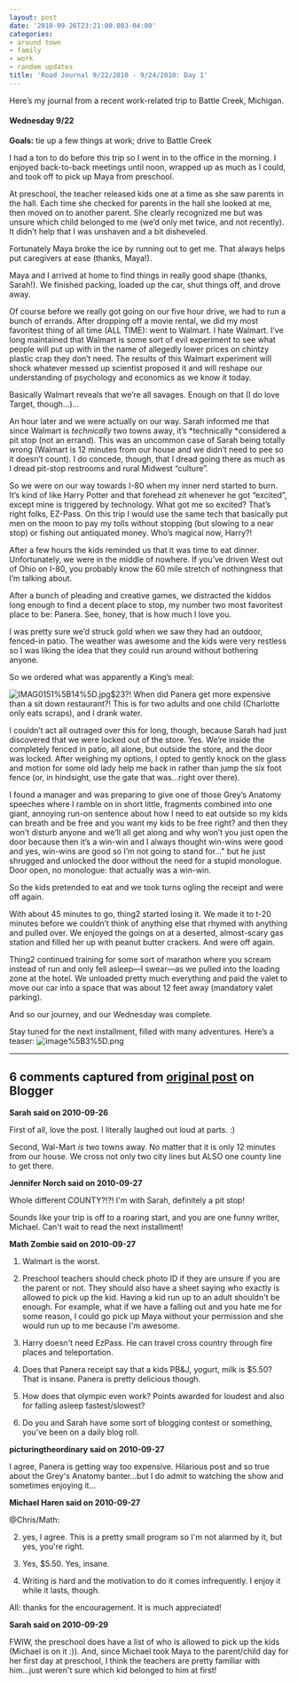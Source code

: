 ```yaml
---
layout: post
date: '2010-09-26T23:21:00.003-04:00'
categories:
- around town
- family
- work
- random updates
title: 'Road Journal 9/22/2010 - 9/24/2010: Day 1'
---
```


Here’s my journal from a recent work-related trip to Battle Creek, Michigan.  

  <h4>Wednesday 9/22</h4>

**Goals:** tie up a few things at work; drive to Battle Creek

I had a ton to do before this trip so I went in to the office in the morning. I enjoyed back-to-back meetings until noon, wrapped up as much as I could, and took off to pick up Maya from preschool. 

At preschool, the teacher released kids one at a time as she saw parents in the hall. Each time she checked for parents in the hall she looked at me, then moved on to another parent. She clearly recognized me but was unsure which child belonged to me (we’d only met twice, and not recently). It didn’t help that I was unshaven and a bit disheveled.

Fortunately Maya broke the ice by running out to get me. That always helps put caregivers at ease (thanks, Maya!).

Maya and I arrived at home to find things in really good shape (thanks, Sarah!). We finished packing, loaded up the car, shut things off, and drove away. 

Of course before we really got going on our five hour drive, we had to run a bunch of errands. After dropping off a movie rental, we did my most favoritest thing of all time (ALL TIME): went to Walmart. I hate Walmart. I’ve long maintained that Walmart is some sort of evil experiment to see what people will put up with in the name of allegedly lower prices on chintzy plastic crap they don’t need. The results of this Walmart experiment will shock whatever messed up scientist proposed it and will reshape our understanding of psychology and economics as we know it today.

Basically Walmart reveals that we’re all savages. Enough on that (I do love Target, though…)…

An hour later and we were actually on our way. Sarah informed me that since Walmart is *technically* two towns away, it’s *technically *considered a pit stop (not an errand). This was an uncommon case of Sarah being totally wrong (Walmart is 12 minutes from our house and we didn’t need to pee so it doesn’t count). I do concede, though, that I dread going there as much as I dread pit-stop restrooms and rural Midwest “culture”.    

So we were on our way towards I-80 when my inner nerd started to burn. It’s kind of like Harry Potter and that forehead zit whenever he got “excited”, except mine is triggered by technology. What got me so excited? That’s right folks, EZ-Pass. On this trip I would use the same tech that basically put men on the moon to pay my tolls without stopping (but slowing to a near stop) or fishing out antiquated money. Who’s magical now, Harry?!

After a few hours the kids reminded us that it was time to eat dinner. Unfortunately, we were in the middle of nowhere. If you’ve driven West out of Ohio on I-80, you probably know the 60 mile stretch of nothingness that I’m talking about.

After a bunch of pleading and creative games, we distracted the kiddos long enough to find a decent place to stop, my number two most favoritest place to be: Panera. See, honey, that is how much I love you.

I was pretty sure we’d struck gold when we saw they had an outdoor, fenced-in patio. The weather was awesome and the kids were very restless so I was liking the idea that they could run around without bothering anyone.

So we ordered what was apparently a King’s meal:

![IMAG0151%5B14%5D.jpg](IMAG0151%5B14%5D.jpg)$23?! When did Panera get more expensive than a sit down restaurant?! This is for two adults and one child (Charlotte only eats scraps), and I drank water. 

I couldn’t act all outraged over this for long, though, because Sarah had just discovered that we were locked out of the store. Yes. We’re inside the completely fenced in patio, all alone, but outside the store, and the door was locked. After weighing my options, I opted to gently knock on the glass and motion for some old lady help me back in rather than jump the six foot fence (or, in hindsight, use the gate that was…right over there).

I found a manager and was preparing to give one of those Grey’s Anatomy speeches where I ramble on in short little, fragments combined into one giant, annoying run-on sentence about how I need to eat outside so my kids can breath and be free and you want my kids to be free right? and then they won’t disturb anyone and we’ll all get along and why won’t you just open the door because then it’s a win-win and I always thought win-wins were good and yes, win-wins are good so I’m not going to stand for…&quot; but he just shrugged and unlocked the door without the need for a stupid monologue. Door open, no monologue: that actually was a win-win.

So the kids pretended to eat and we took turns ogling the receipt and were off again.

With about 45 minutes to go, thing2 started losing it. We made it to t-20 minutes before we couldn’t think of anything else that rhymed with anything and pulled over. We enjoyed the goings on at a deserted, almost-scary gas station and filled her up with peanut butter crackers. And were off again.

Thing2 continued training for some sort of marathon where you scream instead of run and only fell asleep—I swear—as we pulled into the loading zone at the hotel. We unloaded pretty much everything and paid the valet to move our car into a space that was about 12 feet away (mandatory valet parking).

And so our journey, and our Wednesday was complete.

Stay tuned for the next installment, filled with many adventures. Here’s a teaser: ![image%5B3%5D.png](image%5B3%5D.png)

---

## 6 comments captured from [original post](https://blog.wassupy.com/2010/09/road-journal-9222010-9242010-day-1.html) on Blogger

**Sarah said on 2010-09-26**

First of all, love the post.  I literally laughed out loud at parts.  :)

Second, Wal-Mart *is* two towns away.  No matter that it is only 12 minutes from our house.  We cross not only two city lines but ALSO one county line to get there.

**Jennifer Norch said on 2010-09-27**

Whole different COUNTY?!?!  I'm with Sarah, definitely a pit stop!

Sounds like your trip is off to a roaring start, and you are one funny writer, Michael.  Can't wait to read the next installment!

**Math Zombie said on 2010-09-27**

1. Walmart is the worst.

2. Preschool teachers should check photo ID if they are unsure if you are the parent or not. They should also have a sheet saying who exactly is allowed to pick up the kid. Having a kid run up to an adult shouldn't be enough. For example, what if we have a falling out and you hate me for some reason, I could go pick up Maya without your permission and she would run up to me because I'm awesome.

3. Harry doesn't need EzPass. He can travel cross country through fire places and teleportation.

4. Does that Panera receipt say that a kids PB&amp;J, yogurt, milk is $5.50? That is insane. Panera is pretty delicious though.

5. How does that olympic even work? Points awarded for loudest and also for falling asleep fastest/slowest?

6. Do you and Sarah have some sort of blogging contest or something, you've been on a daily blog roll.

**picturingtheordinary said on 2010-09-27**

I agree, Panera is getting way too expensive. Hilarious post and so true about the Grey's Anatomy banter...but I do admit to watching the show and sometimes enjoying it...

**Michael Haren said on 2010-09-27**

@Chris/Math:

2. yes, I agree. This is a pretty small program so I'm not alarmed by it, but yes, you're right.

4. Yes, $5.50. Yes, insane.

6. Writing is hard and the motivation to do it comes infrequently. I enjoy it while it lasts, though.

All: thanks for the encouragement. It is much appreciated!

**Sarah said on 2010-09-29**

FWIW, the preschool does have a list of who is allowed to pick up the kids (Michael is on it :)).  And, since Michael took Maya to the parent/child day for her first day at preschool, I think the teachers are pretty familiar with him...just weren't sure which kid belonged to him at first!

